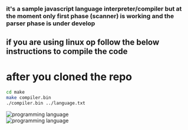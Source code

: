 
### it's a sample javascript language interpreter/compiler but at the moment only first phase (scanner) is working and the parser phase is under develop 
## if you are using linux op follow the below instructions to compile the code
# after you cloned the repo 
```bash
cd make
make compiler.bin
./compiler.bin ../language.txt
```
![programming language](https://github.com/jadidicompiler/MrSmilerCompiler/pLanguage.png)
<br>
![programming language](https://github.com/jadidicompiler/MrSmilerCompiler/phase1.png)

